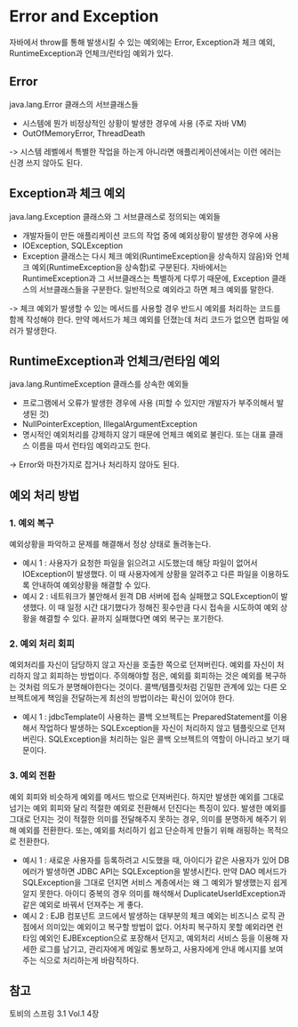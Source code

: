 # Error and Exception
자바에서 throw를 통해 발생시킬 수 있는 예외에는 Error, Exception과 체크 예외, RuntimeException과 언체크/런타임 예외가 있다.

## Error
java.lang.Error 클래스의 서브클래스들  
- 시스템에 뭔가 비정상적인 상황이 발생한 경우에 사용 (주로 자바 VM)
- OutOfMemoryError, ThreadDeath  

-> 시스템 레벨에서 특별한 작업을 하는게 아니라면 애플리케이션에서는 이런 에러는 신경 쓰지 않아도 된다.

## Exception과 체크 예외
java.lang.Exception 클래스와 그 서브클래스로 정의되는 예외들  
- 개발자들이 만든 애플리케이션 코드의 작업 중에 예외상황이 발생한 경우에 사용
- IOException, SQLException
- Exception 클래스는 다시 체크 예외(RuntimeException을 상속하지 않음)와 언체크 예외(RuntimeException을 상속함)로 구분된다. 자바에서는 RuntimeException과 그 서브클래스는 특별하게 다루기 때문에, Exception 클래스의 서브클래스들을 구분한다. 일반적으로 예외라고 하면 체크 예외를 말한다.  

-> 체크 예외가 발생할 수 있는 메서드를 사용할 경우 반드시 예외를 처리하는 코드를 함께 작성해야 한다. 만약 메서드가 체크 예외를 던졌는데 처리 코드가 없으면 컴파일 에러가 발생한다.

## RuntimeException과 언체크/런타임 예외
java.lang.RuntimeException 클래스를 상속한 예외들  
- 프로그램에서 오류가 발생한 경우에 사용 (피할 수 있지만 개발자가 부주의해서 발생된 것)
- NullPointerException, IllegalArgumentException  
- 명시적인 예외처리를 강제하지 않기 때문에 언체크 예외로 불린다. 또는 대표 클래스 이름을 따서 런타임 예외라고도 한다.  

-> Error와 마찬가지로 잡거나 처리하지 않아도 된다.

## 예외 처리 방법

### 1. 예외 복구
예외상황을 파악하고 문제를 해결해서 정상 상태로 돌려놓는다.  

- 예시 1 : 사용자가 요청한 파일을 읽으려고 시도했는데 해당 파일이 없어서 IOException이 발생했다. 이 때 사용자에게 상황을 알려주고 다른 파일을 이용하도록 안내하여 예외상황을 해결할 수 있다.
- 예시 2 : 네트워크가 불안해서 원격 DB 서버에 접속 실패했고 SQLException이 발생했다. 이 때 일정 시간 대기했다가 정해진 횟수만큼 다시 접속을 시도하여 예외 상황을 해결할 수 있다. 끝까지 실패했다면 예외 복구는 포기한다.

### 2. 예외 처리 회피
예외처리를 자신이 담당하지 않고 자신을 호출한 쪽으로 던져버린다. 예외를 자신이 처리하지 않고 회피하는 방법이다. 주의해야할 점은, 예외를 회피하는 것은 예외를 복구하는 것처럼 의도가 분명해야한다는 것이다. 콜백/템플릿처럼 긴밀한 관계에 있는 다른 오브젝트에게 책임을 전달하는게 최선의 방법이라는 확신이 있어야 한다.  

- 예시 1 : jdbcTemplate이 사용하는 콜백 오브젝트는 PreparedStatement를 이용해서 작업하다 발생하는 SQLException을 자신이 처리하지 않고 템플릿으로 던져버린다. SQLException을 처리하는 일은 콜백 오브젝트의 역할이 아니라고 보기 때문이다.

### 3. 예외 전환
예외 회피와 비슷하게 예외를 메서드 밖으로 던져버린다. 하지만 발생한 예외를 그대로 넘기는 예외 회피와 달리 적절한 예외로 전환해서 던진다는 특징이 있다. 발생한 예외를 그대로 던지는 것이 적절한 의미를 전달해주지 못하는 경우, 의미를 분명하게 해주기 위해 예외를 전환한다. 또는, 예외를 처리하기 쉽고 단순하게 만들기 위해 래핑하는 목적으로 전환한다.  

- 예시 1 : 새로운 사용자를 등록하려고 시도했을 때, 아이디가 같은 사용자가 있어 DB 에러가 발생하면 JDBC API는 SQLException을 발생시킨다. 만약 DAO 메서드가 SQLException을 그대로 던지면 서비스 계층에서는 왜 그 예외가 발생했는지 쉽게 알지 못한다. 아이디 중복의 경우 의미를 해석해서 DuplicateUserIdException과 같은 예외로 바꿔서 던져주는 게 좋다.
- 예시 2 : EJB 컴포넌트 코드에서 발생하는 대부분의 체크 예외는 비즈니스 로직 관점에서 의미있는 예외이고 복구할 방법이 없다. 어차피 복구하지 못할 예외라면 런타임 예외인 EJBException으로 포장해서 던지고, 예외처리 서비스 등을 이용해 자세한 로그를 남기고, 관리자에게 메일로 통보하고, 사용자에게 안내 메시지를 보여주는 식으로 처리하는게 바람직하다. 

## 참고
토비의 스프링 3.1 Vol.1 4장
